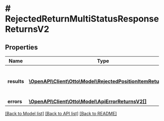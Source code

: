 # # RejectedReturnMultiStatusResponseReturnsV2

## Properties

Name | Type | Description | Notes
------------ | ------------- | ------------- | -------------
**results** | [**\OpenAPI\Client\Otto\Model\RejectedPositionItemReturnsV2[]**](RejectedPositionItemReturnsV2.md) | List of all the items received from partner |
**errors** | [**\OpenAPI\Client\Otto\Model\ApiErrorReturnsV2[]**](ApiErrorReturnsV2.md) |  | [optional]

[[Back to Model list]](../../README.md#models) [[Back to API list]](../../README.md#endpoints) [[Back to README]](../../README.md)
